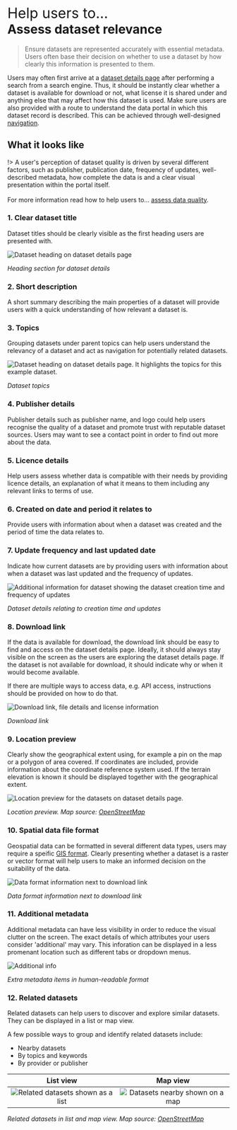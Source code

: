 <div class="small-heading" style="margin-top: 45px; font-size: 32px;">Help users to...</div>
<h1 id="assess-dataset-relevance" style="margin-top: 0px">Assess dataset relevance</h1>

> Ensure datasets are represented accurately with essential metadata. Users often base their decision on whether to use a dataset by how clearly this information is presented to them.

Users may often first arrive at a [dataset details page](/main-content/pages/dataset-details) after performing a search from a search engine. Thus, it should be instantly clear whether a dataset is available for download or not, what license it is shared under and anything else that may affect how this dataset is used. Make sure users are also provided with a route to understand the data portal in which this dataset record is described. This can be achieved through well-designed [navigation](/main-content/steps/navigate-the-portal). 

## What it looks like

!> A user's perception of dataset quality is driven by several different factors, such as publisher, publication date, frequency of updates, well-described metadata, how complete the data is and a clear visual presentation within the portal itself.<br>
<br>
For more information read how to help users to... [assess data quality](main-content/steps/assess-data-quality).

### 1. Clear dataset title

Dataset titles should be clearly visible as the first heading users are presented with.

<div class="image-container">

![Dataset heading on dataset details page](../../_media/assess-dataset-relevance/dataset-heading.png)

*Heading section for dataset details*

</div>

### 2. Short description

A short summary describing the main properties of a dataset will provide users with a quick understanding of how relevant a dataset is.

### 3. Topics

Grouping datasets under parent topics can help users understand the relevancy of a dataset and act as navigation for potentially related datasets.

<div class="image-container">

![Dataset heading on dataset details page. It highlights the topics for this example dataset.](../../_media/assess-dataset-relevance/dataset-heading-topics.png)

*Dataset topics*

</div>

### 4. Publisher details

Publisher details such as publisher name, and logo could help users recognise the quality of a dataset and promote trust with reputable dataset sources. Users may want to see a contact point in order to find out more about the data.

### 5. Licence details

Help users assess whether data is compatible with their needs by providing licence details, an explanation of what it means to them including any relevant links to terms of use.

### 6. Created on date and period it relates to

Provide users with information about when a dataset was created and the period of time the data relates to.

### 7. Update frequency and last updated date

Indicate how current datasets are by providing users with information about when a dataset was last updated and the frequency of updates.

<div class="image-container">

![Additional information for dataset showing the dataset creation time and frequency of updates](../../_media/assess-dataset-relevance/update-information.png)

*Dataset details relating to creation time and updates*

</div>

### 8. Download link

If the data is available for download, the download link should be easy to find and access on the dataset details page. Ideally, it should always stay visible on the screen as the users are exploring the dataset details page. If the dataset is not available for download, it should indicate why or when it would become available.

If there are multiple ways to access data, e.g. API access, instructions should be provided on how to do that.

<div class="image-container">

![Download link, file details and license information](../../_media/assess-dataset-relevance/download-panel.png)

*Download link*

</div>

### 9. Location preview

Clearly show the geographical extent using, for example a pin on the map or a polygon of area covered. If coordinates are included, provide information about the coordinate reference system used. If the terrain elevation is known it should be displayed together with the geographical extent.

<div class="image-container">

![Location preview for the datasets on dataset details page. ](../../_media/assess-dataset-relevance/quick-overview.png)

*Location preview. Map source: [OpenStreetMap](https://www.openstreetmap.org)*

</div>

### 10. Spatial data file format

Geospatial data can be formatted in several different data types, users may require a speific [GIS format](https://en.wikipedia.org/wiki/GIS_file_formats). Clearly presenting whether a dataset is a raster or vector format will help users to make an informed decision on the suitability of the data.
<div class="image-container">

![Data format information next to download link](../../_media/assess-dataset-relevance/vector-raster.png)

*Data format information next to download link*

</div>

### 11. Additional metadata

Additional metadata can have less visibility in order to reduce the visual clutter on the screen. The exact details of which attributes your users consider 'additional' may vary. This inforation can be displayed in a less promenant location such as different tabs or dropdown menus.

<div class="image-container">

![Additional info](../../_media/assess-dataset-relevance/additional-information.png)

*Extra metadata items in human-readable format*

</div>

### 12. Related datasets

Related datasets can help users to discover and explore similar datasets. They can be displayed in a list or map view. 

A few possible ways to group and identify related datasets include:

* Nearby datasets
* By topics and keywords
* By provider or publisher

<div class="image-container">

List view             |  Map view
:-------------------------:|:-------------------------:
![Related datasets shown as a list](../../_media/assess-dataset-relevance/similar-datasets.png) | ![Datasets nearby shown on a map](../../_media/assess-dataset-relevance/nearby-datasets.png)

*Related datasets in list and map view. Map source: [OpenStreetMap](https://www.openstreetmap.org)*

</div>

<!-- ## Related

* [Help users to explore data online](main-content/steps/explore-data-online)
* [Best practice guidance and tools for geospatial data managers](https://www.gov.uk/government/collections/best-practice-guidance-and-tools-for-geospatial-data-managers) -->

